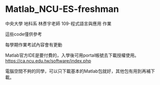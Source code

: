 # Matlab_NCU-ES-freshman
中央大學 地科系 林彥宇老師 109-程式語言與應用 作業

這些code僅供參考  

每學期作業考試內容會有更動

Matlab官方IDE是要付費的，入學後可用portal帳號去下載授權使用。
https://ca.ncu.edu.tw/software/index.php

電腦空間不夠的同學，可以只下載基本的Matlab包就好，其他包有用到再補下載。
